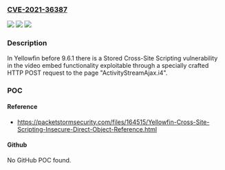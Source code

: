 ### [CVE-2021-36387](https://cve.mitre.org/cgi-bin/cvename.cgi?name=CVE-2021-36387)
![](https://img.shields.io/static/v1?label=Product&message=n%2Fa&color=blue)
![](https://img.shields.io/static/v1?label=Version&message=n%2Fa&color=blue)
![](https://img.shields.io/static/v1?label=Vulnerability&message=n%2Fa&color=brighgreen)

### Description

In Yellowfin before 9.6.1 there is a Stored Cross-Site Scripting vulnerability in the video embed functionality exploitable through a specially crafted HTTP POST request to the page "ActivityStreamAjax.i4".

### POC

#### Reference
- https://packetstormsecurity.com/files/164515/Yellowfin-Cross-Site-Scripting-Insecure-Direct-Object-Reference.html

#### Github
No GitHub POC found.

